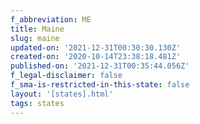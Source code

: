 ```yaml
---
f_abbreviation: ME
title: Maine
slug: maine
updated-on: '2021-12-31T00:30:30.130Z'
created-on: '2020-10-14T23:38:18.481Z'
published-on: '2021-12-31T00:35:44.056Z'
f_legal-disclaimer: false
f_sma-is-restricted-in-this-state: false
layout: '[states].html'
tags: states
---
```




